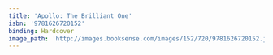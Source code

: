 ```yaml
---
title: 'Apollo: The Brilliant One'
isbn: '9781626720152'
binding: Hardcover
image_path: 'http://images.booksense.com/images/152/720/9781626720152.jpg'
---
```



